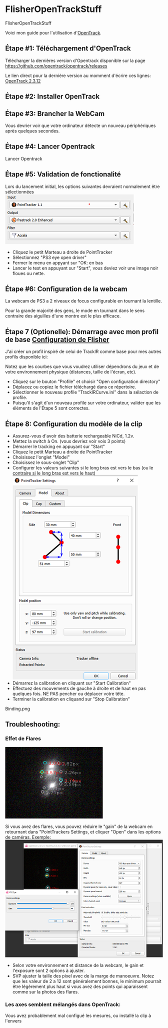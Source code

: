 # FlisherOpenTrackStuff
FlisherOpenTrackStuff

Voici mon guide pour l'utilisation d'[OpenTrack](https://github.com/opentrack/opentrack/).


## Étape #1: Téléchargement d'OpenTrack
Télécharger la dernières version d'Opentrack disponible sur la page https://github.com/opentrack/opentrack/releases

Le lien direct pour la dernière version au momment d'écrire ces lignes: [OpenTrack 2.3.12](https://github.com/opentrack/opentrack/releases/download/opentrack-2.3.12/opentrack-2.3.12-win32-setup.exe)

## Étape #2: Installer OpenTrack

## Étape #3: Brancher la WebCam
Vous devrier voir que votre ordinateur détecte un nouveau périphériques après quelques secondes.

## Étape #4: Lancer Opentrack
Lancer Opentrack

## Étape #5: Validation de fonctionalité
Lors du lancement initial, les options suivantes devraient normalement être sélectionnées
![MainMenu](/images/MainMenu_1.png)

* Cliquez le petit Marteau a droite de PointTracker
* Sélectionnez "PS3 eye open driver" 
* Fermer le menu en appyant sur "OK: en bas
* Lancer le test en appuyant sur "Start", vous deviez voir une image noir floues ou nette.

## Étape #6: Configuration de la webcam
La webcam de PS3 a 2 niveaux de focus configurable en tournant la lentille.  

Pour la grande majorité des gens, le mode en tournant dans le sens contraire des aiguilles d'une montre est le plus efficace.

## Étape 7 (Optionelle): Démarrage avec mon profil de base [Configuration de Flisher](TrackIRCurve.ini)
J'ai créer un profil inspiré de celui de TrackIR comme base pour mes autres profils disponible ici: 

Notez que les courbes que vous voudrez utiliser dépendrons du jeux et de votre environnement physique (distances, taille de l'écran, etc). 

* Cliquez sur le bouton "Profile" et choisir "Open configuration directory"
* Déplacez ou copiez le fichier téléchargé dans ce répertoire.
* Sélectionner le nouveau profile "TrackIRCurve.ini" dans la sélaction de profile.
* Puisqu'il s'agit d'un nouveau profile sur votre ordinateur, valider que les éléments de l'Étape 5 sont correctes. 

## Étape 8: Configuration du modèle de la clip
* Assurez-vous d'avoir des batterie rechargeable NiCd, 1.2v.
* Mettez la switch à On. (vous devriez voir vois 3 points)
* Démarrer le tracking en appuyant sur "Start"
* Cliquez le petit Marteau a droite de PointTracker
* Choisissez l'onglet "Model"
* Choisissez le sous-onglet "Clip"
* Configurer les valeurs suivantes si le long bras est vers le bas (ou le contraire si le long bras est vers le haut)
![Clip](images/PointTracker_Clip.png)
* Démarrez la calibration en cliquant sur "Start Calibration"
* Effectuez des mouvements de gauche à droite et de haut en pas quelques fois.  NE PAS pencher ou déplacer votre tête.
* Terminer la calibration en cliquand sur "Stop Calibration"

Binding.png

## Troubleshooting:
### Effet de Flares
![Flare](images/flares.png)

Si vous avez des flares, vous pouvez réduire le "gain" de la webcam en retournant dans "PointTrackers Settings, et cliquer "Open" dans les options de caméras.
Exemple:
![FlareFixed](images/flare-fixed.png)

* Selon votre environnement et distance de la webcam, le gain et l'exposure sont 2 options à ajuster.
* SVP ajuster la taille des pixel avec de la marge de manoeuvre.  Notez que les valeur de 2 a 12 sont généralement bonnes, le minimum pourrait être légèrement plus haut si vous avez des points qui aparaissent comme sur la photos des flares.

### Les axes semblent mélangés dans OpenTrack: 
Vous avez probablement mal configué les mesures, ou installé la clip à l'envers
